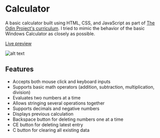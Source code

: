 # Calculator
A basic calculator built using HTML, CSS, and JavaScript as part of [The Odin Project's curriculum](https://www.theodinproject.com/lessons/foundations-calculator). I tried to mimic the behavior of the basic Windows Calculator as closely as possible.

[Live preview](https://daniraymundo.github.io/calculator/)

![alt text](https://drive.google.com/uc?id=1oqdD-MWl0XA6abu2MF0Gukg6UCy8hdNY "App Preview")

## Features
* Accepts both mouse click and keyboard inputs
* Supports basic math operators (addition, subtraction, multiplication, division)
* Evaluates two numbers at a time
* Allows stringing several operations together
* Supports decimals and negative numbers
* Displays previous calculation
* Backspace button for deleting numbers one at a time
* CE button for deleting latest entry
* C button for clearing all existing data
